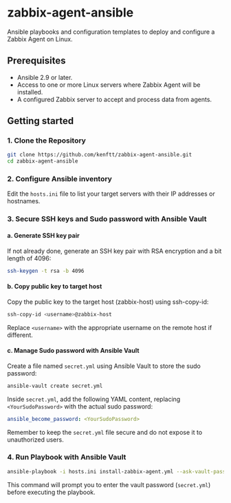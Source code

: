 # zabbix-agent-ansible
Ansible playbooks and configuration templates to deploy and configure a Zabbix Agent on Linux. 

## Prerequisites

- Ansible 2.9 or later.
- Access to one or more Linux servers where Zabbix Agent will be installed.
- A configured Zabbix server to accept and process data from agents.

## Getting started
### 1. Clone the Repository
```bash
git clone https://github.com/kenftt/zabbix-agent-ansible.git
cd zabbix-agent-ansible
```

### 2. Configure Ansible inventory
Edit the ``` hosts.ini ``` file to list your target servers with their IP addresses or hostnames.

### 3. Secure SSH keys and Sudo password with Ansible Vault

#### a. Generate SSH key pair
If not already done, generate an SSH key pair with RSA encryption and a bit length of 4096:
```bash
ssh-keygen -t rsa -b 4096
```
#### b. Copy public key to target host
Copy the public key to the target host (zabbix-host) using ssh-copy-id:

```bash
ssh-copy-id <username>@zabbix-host
```
Replace `<username>` with the appropriate username on the remote host if different.
#### c. Manage Sudo password with Ansible Vault

Create a file named `secret.yml` using Ansible Vault to store the sudo password:
```bash
ansible-vault create secret.yml
```
Inside `secret.yml`, add the following YAML content, replacing `<YourSudoPassword>` with the actual sudo password:
```yaml
ansible_become_password: <YourSudoPassword>
```
Remember to keep the `secret.yml` file secure and do not expose it to unauthorized users.

### 4. Run Playbook with Ansible Vault
```bash
ansible-playbook -i hosts.ini install-zabbix-agent.yml --ask-vault-pass
```
This command will prompt you to enter the vault password (`secret.yml`) before executing the playbook.
